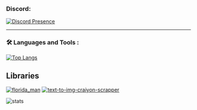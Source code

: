 ### Discord:  
[![Discord Presence](https://lanyard.cnrad.dev/api/961414521279348807)](https://discord.com/users/961414521279348807)




---

### :hammer_and_wrench: Languages and Tools :
[![Top Langs](https://github-readme-stats.vercel.app/api/top-langs/?username=ruriko123&langs_count=20&layout=compact&theme=tokyonight)](https://github.com/ruriko123/github-readme-stats)
  
  
## Libraries

[![florida_man](https://github-readme-stats.vercel.app/api/pin/?username=ruriko123&repo=florida_man&icon_color=1FFD26&title_color=FF6666&text_color=888&bg_color=00000000&card_width=500&hide_border=enable)](https://github.com/ruriko123/florida_man)
[![text-to-img-craiyon-scrapper](https://github-readme-stats.vercel.app/api/pin/?username=ruriko123&repo=text-to-img-craiyon-scrapper&icon_color=1FFD26&title_color=FF6666&text_color=888&bg_color=00000000&card_width=500&hide_border=enable)](https://github.com/ruriko123/text-to-img-craiyon-scrapper)

![stats](https://github-readme-stats.vercel.app/api?username=ruriko123&include_all_commits=true&theme=tokyonight&show_icons=true)
